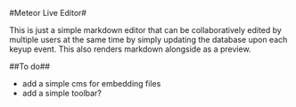 #Meteor Live Editor#

This is just a simple markdown editor that can be collaboratively edited by multiple users at the same time by simply updating the database upon each keyup event. This also renders markdown alongside as a preview.

##To do##

 - add a simple cms for embedding files
 - add a simple toolbar?